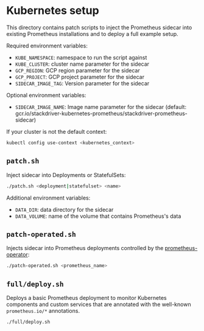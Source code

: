 # Kubernetes setup

This directory contains patch scripts to inject the Prometheus sidecar into
existing Prometheus installations and to deploy a full example setup.

Required environment variables:
* `KUBE_NAMESPACE`: namespace to run the script against
* `KUBE_CLUSTER`: cluster name parameter for the sidecar
* `GCP_REGION`: GCP region parameter for the sidecar
* `GCP_PROJECT`: GCP project parameter for the sidecar
* `SIDECAR_IMAGE_TAG`: Version parameter for the sidecar

Optional environment variables:
* `SIDECAR_IMAGE_NAME`: Image name parameter for the sidecar (default:
  gcr.io/stackdriver-kubernetes-prometheus/stackdriver-prometheus-sidecar)

If your cluster is not the default context:

```sh
kubectl config use-context <kubernetes_context>
```

## `patch.sh`

Inject sidecar into Deployments or StatefulSets:

```sh
./patch.sh <deployment|statefulset> <name>
```

Additional environment variables:
* `DATA_DIR`: data directory for the sidecar
* `DATA_VOLUME`: name of the volume that contains Prometheus's data

## `patch-operated.sh`

Injects sidecar into Prometheus deployments controlled by the [prometheus-operator](https://github.com/coreos/prometheus-operator):

```sh
./patch-operated.sh <prometheus_name>
```

## `full/deploy.sh`

Deploys a basic Prometheus deployment to monitor Kubernetes components and
custom services that are annotated with the well-known `prometheus.io/*` annotations.

```sh
./full/deploy.sh
```
